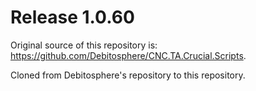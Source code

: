 # Release 1.0.60

Original source of this repository is: https://github.com/Debitosphere/CNC.TA.Crucial.Scripts.

Cloned from Debitosphere's repository to this repository.
